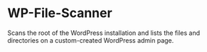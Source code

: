 # WP-File-Scanner
Scans the root of the WordPress installation and lists the files and directories on a custom-created WordPress admin page.
